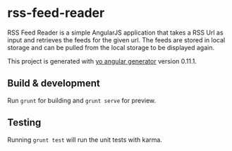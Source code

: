 
# rss-feed-reader

RSS Feed Reader is a simple AngularJS application that takes a RSS Url as input and retrieves the feeds for the given url. 
The feeds are stored in local storage and can be pulled from the local storage to be displayed again.

This project is generated with [yo angular generator](https://github.com/yeoman/generator-angular)
version 0.11.1.

## Build & development

Run `grunt` for building and `grunt serve` for preview.

## Testing

Running `grunt test` will run the unit tests with karma.
